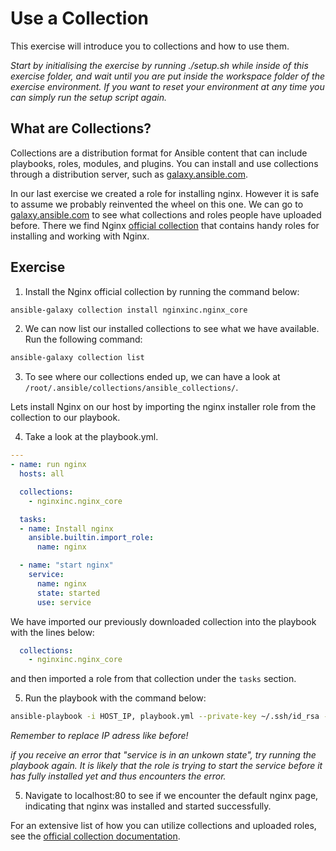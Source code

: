 # Use a Collection

This exercise will introduce you to collections and how to use them.

*Start by initialising the exercise by running ./setup.sh while inside of this exercise folder, and wait until you are put inside the workspace folder of the exercise environment. If you want to reset your environment at any time you can simply run the setup script again.*

## What are Collections?

Collections are a distribution format for Ansible content that can include playbooks, roles, modules, and plugins. You can install and use collections through a distribution server, such as [galaxy.ansible.com](https://galaxy.ansible.com).

In our last exercise we created a role for installing nginx. However it is safe to assume we probably reinvented the wheel on this one. We can go to [galaxy.ansible.com](https://galaxy.ansible.com) to see what collections and roles people have uploaded before. There we find Nginx [official collection](https://galaxy.ansible.com/nginxinc/nginx_core) that contains handy roles for installing and working with Nginx.

## Exercise

1. Install the Nginx official collection by running the command below:

```bash
ansible-galaxy collection install nginxinc.nginx_core
```

2. We can now list our installed collections to see what we have available. Run the following command:

```bash
ansible-galaxy collection list
```

3. To see where our collections ended up, we can have a look at `/root/.ansible/collections/ansible_collections/`.

Lets install Nginx on our host by importing the nginx installer role from the collection to our playbook.

4. Take a look at the playbook.yml.

```yaml
---
- name: run nginx
  hosts: all

  collections:
    - nginxinc.nginx_core

  tasks:
  - name: Install nginx
    ansible.builtin.import_role:
      name: nginx

  - name: "start nginx"
    service:
      name: nginx
      state: started
      use: service

```

We have imported our previously downloaded collection into the playbook with the lines below:

```yaml
  collections:
    - nginxinc.nginx_core
```

and then imported a role from that collection under the `tasks` section.

5. Run the playbook with the command below:

```bash
ansible-playbook -i HOST_IP, playbook.yml --private-key ~/.ssh/id_rsa -u root
```
*Remember to replace IP adress like before!*

*if you receive an error that "service is in an unkown state", try running the playbook again. It is likely that the role is trying to start the service before it has fully installed yet and thus encounters the error.*

5. Navigate to localhost:80 to see if we encounter the default nginx page, indicating that nginx was installed and started successfully.

For an extensive list of how you can utilize collections and uploaded roles, see the [official collection documentation](https://docs.ansible.com/ansible/latest/collections_guide/index.html).
